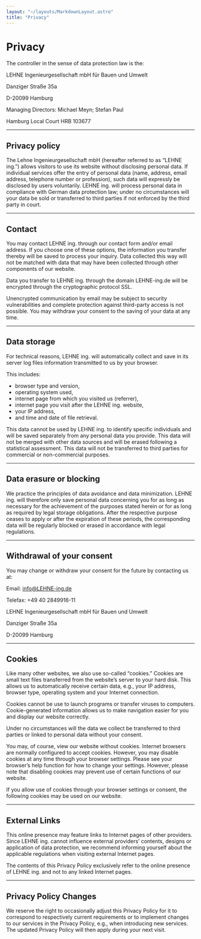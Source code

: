 ```yaml
---
layout: "~/layouts/MarkdownLayout.astro"
title: "Privacy"
---
```


# Privacy

The controller in the sense of data protection law is the:

LEHNE Ingenieurgesellschaft mbH für Bauen und Umwelt

Danziger Straße 35a

D-20099 Hamburg

Managing Directors: Michael Meyn; Stefan Paul

Hamburg Local Court HRB 103677

---

## Privacy policy

The Lehne Ingenieurgesellschaft mbH (hereafter referred to as “LEHNE
ing.”) allows visitors to use its website without disclosing personal
data. If individual services offer the entry of personal data (name,
address, email address, telephone number or profession), such data will
expressly be disclosed by users voluntarily. LEHNE ing. will process
personal data in compliance with German data protection law; under no
circumstances will your data be sold or transferred to third parties if
not enforced by the third party in court.

---

## Contact

You may contact LEHNE ing. through our contact form and/or email
address. If you choose one of these options, the information you
transfer thereby will be saved to process your inquiry. Data collected
this way will not be matched with data that may have been collected
through other components of our website.

Data you transfer to LEHNE ing. through the domain LEHNE-ing.de will be encrypted through the cryptographic protocol SSL.

Unencrypted communication by email may be subject to security
vulnerabilities and complete protection against third-party access is
not possible. You may withdraw your consent to the saving of your data
at any time.

---

## Data storage

For technical reasons, LEHNE ing. will automatically collect and save
in its server log files information transmitted to us by your browser.

This includes:

- browser type and version,
- operating system used,
- internet page from which you visited us (referrer),
- internet page you visit after the LEHNE ing. website,
- your IP address,
- and time and date of file retrieval.

This data cannot be used by LEHNE ing. to identify specific
individuals and will be saved separately from any personal data you
provide. This data will not be merged with other data sources and will
be erased following a statistical assessment. This data will not be
transferred to third parties for commercial or non-commercial purposes.

---

## Data erasure or blocking

We practice the principles of data avoidance and data minimization.
LEHNE ing. will therefore only save personal data concerning you for as
long as necessary for the achievement of the purposes stated herein or
for as long as required by legal storage obligations. After the
respective purpose ceases to apply or after the expiration of these
periods, the corresponding data will be regularly blocked or erased in
accordance with legal regulations.

---

## Withdrawal of your consent

You may change or withdraw your consent for the future by contacting us at:

Email: [info@LEHNE-ing.de](mailto:info@LEHNE-ing.de)

Telefax: +49 40 2849916-11

LEHNE Ingenieurgesellschaft mbH für Bauen und Umwelt

Danziger Straße 35a

D-20099 Hamburg

---

## Cookies

Like many other websites, we also use so-called “cookies.” Cookies
are small text files transferred from the website’s server to your hard
disk. This allows us to automatically receive certain data, e.g., your
IP address, browser type, operating system and your Internet connection.

Cookies cannot be use to launch programs or transfer viruses to
computers. Cookie-generated information allows us to make navigation
easier for you and display our website correctly.

Under no circumstances will the data we collect be transferred to third parties or linked to personal data without your consent.

You may, of course, view our website without cookies. Internet
browsers are normally configured to accept cookies. However, you may
disable cookies at any time through your browser settings. Please see
your browser’s help function for how to change your settings. However,
please note that disabling cookies may prevent use of certain functions
of our website.

If you allow use of cookies through your browser settings or consent, the following cookies may be used on our website.

---

## External Links

This online presence may feature links to Internet pages of other
providers. Since LEHNE ing. cannot influence external providers’
contents, designs or application of data protection, we recommend
informing yourself about the applicable regulations when visiting
external Internet pages.

The contents of this Privacy Policy exclusively refer to the online presence of LEHNE ing. and not to any linked Internet pages.

---

## Privacy Policy Changes

We reserve the right to occasionally adjust this Privacy Policy for
it to correspond to respectively current requirements or to implement
changes to our services in the Privacy Policy, e.g., when introducing
new services. The updated Privacy Policy will then apply during your
next visit.
